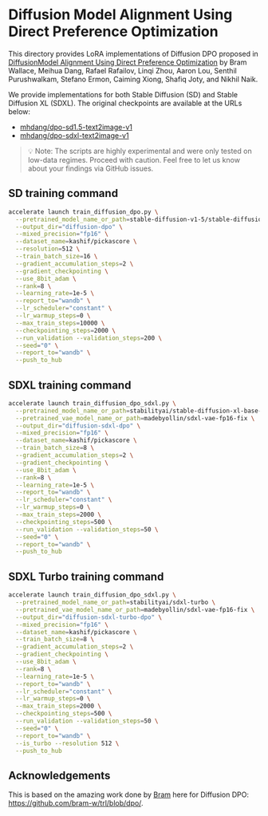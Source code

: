 # Diffusion Model Alignment Using Direct Preference Optimization

This directory provides LoRA implementations of Diffusion DPO proposed in [DiffusionModel Alignment Using Direct Preference Optimization](https://huggingface.co/papers/2311.12908) by Bram Wallace, Meihua Dang, Rafael Rafailov, Linqi Zhou, Aaron Lou, Senthil Purushwalkam, Stefano Ermon, Caiming Xiong, Shafiq Joty, and Nikhil Naik.

We provide implementations for both Stable Diffusion (SD) and Stable Diffusion XL (SDXL). The original checkpoints are available at the URLs below:

* [mhdang/dpo-sd1.5-text2image-v1](https://huggingface.co/mhdang/dpo-sd1.5-text2image-v1)
* [mhdang/dpo-sdxl-text2image-v1](https://huggingface.co/mhdang/dpo-sdxl-text2image-v1)

> 💡 Note: The scripts are highly experimental and were only tested on low-data regimes. Proceed with caution. Feel free to let us know about your findings via GitHub issues.

## SD training command

```bash
accelerate launch train_diffusion_dpo.py \
  --pretrained_model_name_or_path=stable-diffusion-v1-5/stable-diffusion-v1-5  \
  --output_dir="diffusion-dpo" \
  --mixed_precision="fp16" \
  --dataset_name=kashif/pickascore \
  --resolution=512 \
  --train_batch_size=16 \
  --gradient_accumulation_steps=2 \
  --gradient_checkpointing \
  --use_8bit_adam \
  --rank=8 \
  --learning_rate=1e-5 \
  --report_to="wandb" \
  --lr_scheduler="constant" \
  --lr_warmup_steps=0 \
  --max_train_steps=10000 \
  --checkpointing_steps=2000 \
  --run_validation --validation_steps=200 \
  --seed="0" \
  --report_to="wandb" \
  --push_to_hub
```

## SDXL training command

```bash
accelerate launch train_diffusion_dpo_sdxl.py \
  --pretrained_model_name_or_path=stabilityai/stable-diffusion-xl-base-1.0  \
  --pretrained_vae_model_name_or_path=madebyollin/sdxl-vae-fp16-fix \
  --output_dir="diffusion-sdxl-dpo" \
  --mixed_precision="fp16" \
  --dataset_name=kashif/pickascore \
  --train_batch_size=8 \
  --gradient_accumulation_steps=2 \
  --gradient_checkpointing \
  --use_8bit_adam \
  --rank=8 \
  --learning_rate=1e-5 \
  --report_to="wandb" \
  --lr_scheduler="constant" \
  --lr_warmup_steps=0 \
  --max_train_steps=2000 \
  --checkpointing_steps=500 \
  --run_validation --validation_steps=50 \
  --seed="0" \
  --report_to="wandb" \
  --push_to_hub
```

## SDXL Turbo training command

```bash
accelerate launch train_diffusion_dpo_sdxl.py \
  --pretrained_model_name_or_path=stabilityai/sdxl-turbo \
  --pretrained_vae_model_name_or_path=madebyollin/sdxl-vae-fp16-fix \
  --output_dir="diffusion-sdxl-turbo-dpo" \
  --mixed_precision="fp16" \
  --dataset_name=kashif/pickascore \
  --train_batch_size=8 \
  --gradient_accumulation_steps=2 \
  --gradient_checkpointing \
  --use_8bit_adam \
  --rank=8 \
  --learning_rate=1e-5 \
  --report_to="wandb" \
  --lr_scheduler="constant" \
  --lr_warmup_steps=0 \
  --max_train_steps=2000 \
  --checkpointing_steps=500 \
  --run_validation --validation_steps=50 \
  --seed="0" \
  --report_to="wandb" \
  --is_turbo --resolution 512 \
  --push_to_hub
```


## Acknowledgements

This is based on the amazing work done by [Bram](https://github.com/bram-w) here for Diffusion DPO: https://github.com/bram-w/trl/blob/dpo/.
